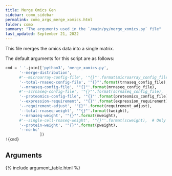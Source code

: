 ```yaml
---
title: Merge Omics Gen
sidebar: como_sidebar
permalink: como_args_merge_xomics.html
folder: como
summary: "The arguments used in the `/main/py/merge_xomics.py` file"
last_updated: September 21, 2022
---
```


This file merges the omics data into a single matrix.

The default arguments for this script are as follows:
```python
cmd = ' '.join(['python3', 'merge_xomics.py', 
      '--merge-distribution',
      #'--microarray-config-file', '"{}"'.format(microarray_config_file),  # Only used if using microarray data
      '--total-rnaseq-config-file', '"{}"'.format(trnaseq_config_file),
      '--mrnaseq-config-file', '"{}"'.format(mrnaseq_config_file),
      #'--scrnaseq-config-file', '"{}"'.format(scrnaseq_config_file),  # Only used if using scRNA-seq data
      '--proteomics-config-file', '"{}"'.format(proteomics_config_file),
      '--expression-requirement', '"{}"'.format(expression_requirement),
      '--requirement-adjust', '"{}"'.format(requirement_adjust),
      '--total-rnaseq-weight', '"{}"'.format(tweight),
      '--mrnaseq-weight', '"{}"'.format(mweight),
      #'--single-cell-rnaseq-weight', '"{}"'.format(scweight),  # Only used if using scRNA-seq data
      '--protein-weight', '"{}"'.format(pweight),
      '--no-hc'
               ])
!{cmd}
```

## Arguments

{% include argument_table.html %}
